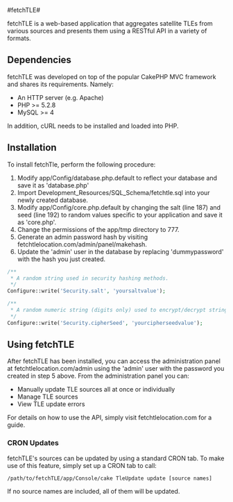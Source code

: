 #fetchTLE#

fetchTLE is a web-based application that aggregates satellite TLEs from various sources and presents them using a RESTful API in a variety of formats.

Dependencies
------------
fetchTLE was developed on top of the popular CakePHP MVC framework and shares its requirements. Namely:
* An HTTP server (e.g. Apache)
* PHP >= 5.2.8
* MySQL >= 4

In addition, cURL needs to be installed and loaded into PHP.

Installation
------------
To install fetchTle, perform the following procedure:

1. Modify app/Config/database.php.default to reflect your database and save it as 'database.php'
2. Import Development_Resources/SQL_Schema/fetchtle.sql into your newly created database.
3. Modify app/Config/core.php.default by changing the salt (line 187) and seed (line 192) to random values specific to your application and save it as 'core.php'.
4. Change the permissions of the app/tmp directory to 777.
5. Generate an admin password hash by visiting fetchtlelocation.com/admin/panel/makehash.
6. Update the 'admin' user in the database by replacing 'dummypassword' with the hash you just created.

``` php
/**
 * A random string used in security hashing methods.
 */
Configure::write('Security.salt', 'yoursaltvalue');

/**
 * A random numeric string (digits only) used to encrypt/decrypt strings.
 */
Configure::write('Security.cipherSeed', 'yourcipherseedvalue');
```

Using fetchTLE
----------------
After fetchTLE has been installed, you can access the administration panel at fetchtlelocation.com/admin using the 'admin' user with the password you created in step 5 above. From the administration panel you can:
* Manually update TLE sources all at once or individually
* Manage TLE sources
* View TLE update errors

For details on how to use the API, simply visit fetchtlelocation.com for a guide.

### CRON Updates
fetchTLE's sources can be updated by using a standard CRON tab. To make use of this feature, simply set up a CRON tab to call:
```
/path/to/fetchTLE/app/Console/cake TleUpdate update [source names]
```
If no source names are included, all of them will be updated.

